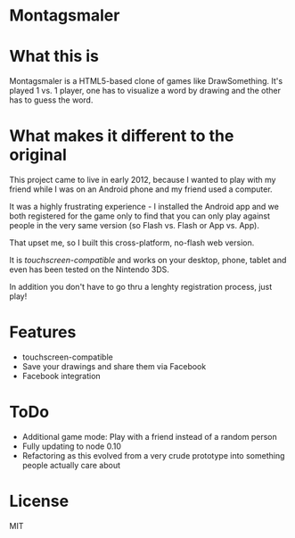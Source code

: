 Montagsmaler
============

# What this is
Montagsmaler is a HTML5-based clone of games like DrawSomething.
It's played 1 vs. 1 player, one has to visualize a word by drawing and the other has to guess the word.

# What makes it different to the original
This project came to live in early 2012, because I wanted to play with my friend 
while I was on an Android phone and my friend used a computer.

It was a highly frustrating experience - I installed the Android app and we both registered for the game
only to find that you can only play against people in the very same version (so Flash vs. Flash or App vs. App).

That upset me, so I built this cross-platform, no-flash web version.

It is *touchscreen-compatible* and works on your desktop, phone, tablet and even has been tested on the Nintendo 3DS.

In addition you don't have to go thru a lenghty registration process, just play!

# Features

* touchscreen-compatible
* Save your drawings and share them via Facebook
* Facebook integration

# ToDo

* Additional game mode: Play with a friend instead of a random person
* Fully updating to node 0.10
* Refactoring as this evolved from a very crude prototype into something people actually care about

# License 

MIT
